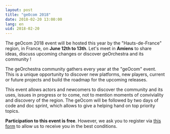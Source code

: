 ```yaml
---
layout: post
title: "geOcom 2018"
date: 2018-02-20 13:00:00
lang: en
uid: 2018-02-20
---
```


The geOcom 2018 event will be hosted this year by the "Hauts-de-France" region, in France, on **June 12th to 13th**. Let's meet in **Amiens** to share ideas, discuss upcoming changes or discover geOrchestra and its community !

<!--more-->

The geOrchestra community gathers every year at the "geOcom" event. This is a unique opportunity to discover new platforms, new players, current or future projects and build the roadmap for the upcoming releases.

This event allows actors and newcomers to discover the community and its uses, issues in progress or to come, not to mention moments of conviviality and discovery of the region.
The geOcom will be followed by two days of code and doc sprint, which allows to give a helping hand on top priority topics.

**Participation to this event is free**. However, we ask you to register via [this form](https://docs.google.com/forms/d/e/1FAIpQLSc2yH8xvbKM7fu7VVQDOj5TjXJ7cFZYItmSosfc-RG47AMtEQ/viewform) to allow us to receive you in the best conditions.
